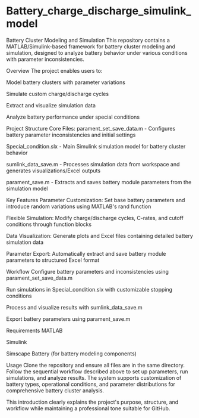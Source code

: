 # Battery_charge_discharge_simulink_model

Battery Cluster Modeling and Simulation
This repository contains a MATLAB/Simulink-based framework for battery cluster modeling and simulation, designed to analyze battery behavior under various conditions with parameter inconsistencies.

Overview
The project enables users to:

Model battery clusters with parameter variations

Simulate custom charge/discharge cycles

Extract and visualize simulation data

Analyze battery performance under special conditions

Project Structure
Core Files:
parament_set_save_data.m - Configures battery parameter inconsistencies and initial settings

Special_condition.slx - Main Simulink simulation model for battery cluster behavior

sumlink_data_save.m - Processes simulation data from workspace and generates visualizations/Excel outputs

parament_save.m - Extracts and saves battery module parameters from the simulation model

Key Features
Parameter Customization: Set base battery parameters and introduce random variations using MATLAB's rand function

Flexible Simulation: Modify charge/discharge cycles, C-rates, and cutoff conditions through function blocks

Data Visualization: Generate plots and Excel files containing detailed battery simulation data

Parameter Export: Automatically extract and save battery module parameters to structured Excel format

Workflow
Configure battery parameters and inconsistencies using parament_set_save_data.m

Run simulations in Special_condition.slx with customizable stopping conditions

Process and visualize results with sumlink_data_save.m

Export battery parameters using parament_save.m

Requirements
MATLAB

Simulink

Simscape Battery (for battery modeling components)

Usage
Clone the repository and ensure all files are in the same directory. Follow the sequential workflow described above to set up parameters, run simulations, and analyze results. The system supports customization of battery types, operational conditions, and parameter distributions for comprehensive battery cluster analysis.

This introduction clearly explains the project's purpose, structure, and workflow while maintaining a professional tone suitable for GitHub.
